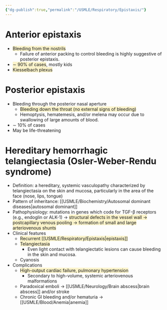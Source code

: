 ```yaml
---
{"dg-publish":true,"permalink":"/USMLE/Respiratory/Epistaxis/"}
---
```


# Anterior epistaxis
- <span style="background:rgba(240, 200, 0, 0.2)">Bleeding from the nostrils</span>
	- Failure of anterior packing to control bleeding is highly suggestive of posterior epistaxis.
- <span style="background:rgba(240, 200, 0, 0.2)">∼ 90% of cases</span>, mostly kids
- <span style="background:rgba(240, 200, 0, 0.2)">Kiesselbach plexus</span>
# Posterior epistaxis
- Bleeding through the posterior nasal aperture
	- <span style="background:rgba(240, 200, 0, 0.2)">Bleeding down the throat (no external signs of bleeding)</span>
	- Hemoptysis, hematemesis, and/or melena may occur due to swallowing of large amounts of blood.
- ∼ 10% of cases
- May be life-threatening
# Hereditary hemorrhagic telangiectasia (Osler-Weber-Rendu syndrome)
- Definition: a hereditary, systemic vasculopathy characterized by telangiectasia on the skin and mucosa, particularly in the area of the face (nose, lips, tongue)
- Pattern of inheritance: [[USMLE/Biochemistry/Autosomal dominant diseases\|autosomal dominant]]
- Pathophysiology: mutations in genes which code for TGF-β receptors (e.g., endoglin or ALK-1) → <span style="background:rgba(240, 200, 0, 0.2)">structural defects in the vessel wall → postcapillary venous pooling → formation of small and large arteriovenous shunts</span>
- Clinical features 
	- <span style="background:rgba(240, 200, 0, 0.2)">Recurrent [[USMLE/Respiratory/Epistaxis\|epistaxis]]</span>
	- <span style="background:rgba(240, 200, 0, 0.2)">Telangiectasia</span>
		- Even light contact with telangiectatic lesions can cause bleeding in the skin and mucosa.
	- Cyanosis
- Complications
	- <span style="background:rgba(240, 200, 0, 0.2)">High-output cardiac failure, pulmonary hypertension</span>
		- Secondary to high-volume, systemic arteriovenous malformations
	- Paradoxical emboli → [[USMLE/Neurology/Brain abscess\|brain abscess]] and/or stroke 
	- Chronic GI bleeding and/or hematuria → [[USMLE/Blood/Anemia\|anemia]]
